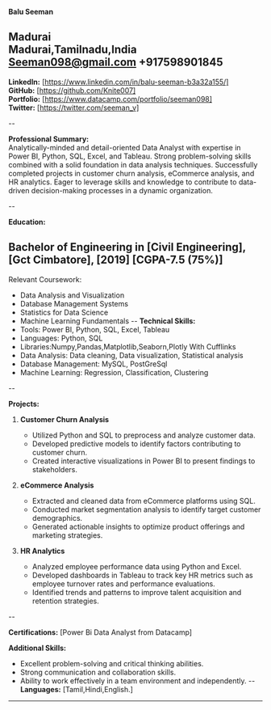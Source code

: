 **Balu Seeman**

Madurai  
Madurai,Tamilnadu,India  
Seeman098@gmail.com
+917598901845  
--

**LinkedIn:** [https://www.linkedin.com/in/balu-seeman-b3a32a155/]  
**GitHub:** [https://github.com/Knite007]  
**Portfolio:** [https://www.datacamp.com/portfolio/seeman098]  
**Twitter:** [https://twitter.com/seeman_v]

--

**Professional Summary:**  
Analytically-minded and detail-oriented Data Analyst with expertise in Power BI, Python, SQL, Excel, and Tableau. Strong problem-solving skills combined with a solid foundation in data analysis techniques. Successfully completed projects in customer churn analysis, eCommerce analysis, and HR analytics. Eager to leverage skills and knowledge to contribute to data-driven decision-making processes in a dynamic organization.

--

**Education:**

Bachelor of Engineering in [Civil Engineering], [Gct Cimbatore], [2019]
[CGPA-7.5 (75%)]
--
Relevant Coursework:
- Data Analysis and Visualization
- Database Management Systems
- Statistics for Data Science
- Machine Learning Fundamentals
--
**Technical Skills:**
- Tools: Power BI, Python, SQL, Excel, Tableau
- Languages: Python, SQL
- Libraries:Numpy,Pandas,Matplotlib,Seaborn,Plotly With Cufflinks
- Data Analysis: Data cleaning, Data visualization, Statistical analysis
- Database Management: MySQL, PostGreSql
- Machine Learning: Regression, Classification, Clustering

--

**Projects:**

1. **Customer Churn Analysis**
   - Utilized Python and SQL to preprocess and analyze customer data.
   - Developed predictive models to identify factors contributing to customer churn.
   - Created interactive visualizations in Power BI to present findings to stakeholders.

2. **eCommerce Analysis**
   - Extracted and cleaned data from eCommerce platforms using SQL.
   - Conducted market segmentation analysis to identify target customer demographics.
   - Generated actionable insights to optimize product offerings and marketing strategies.

3. **HR Analytics**
   - Analyzed employee performance data using Python and Excel.
   - Developed dashboards in Tableau to track key HR metrics such as employee turnover rates and performance evaluations.
   - Identified trends and patterns to improve talent acquisition and retention strategies.

--

**Certifications:**
[Power Bi Data Analyst from Datacamp]

**Additional Skills:**
- Excellent problem-solving and critical thinking abilities.
- Strong communication and collaboration skills.
- Ability to work effectively in a team environment and independently.
--
**Languages:**
[Tamil,Hindi,English.]

---
